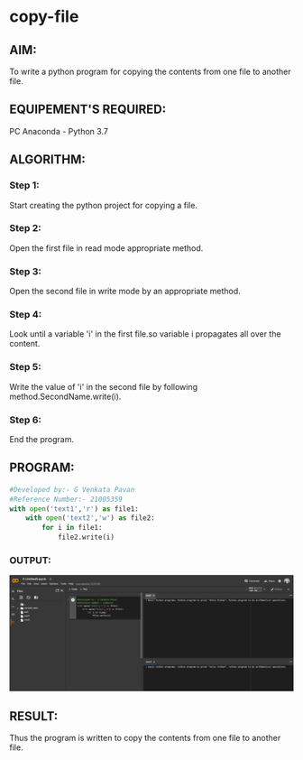 # copy-file
## AIM:
To write a python program for copying the contents from one file to another file.
## EQUIPEMENT'S REQUIRED: 
PC
Anaconda - Python 3.7
## ALGORITHM: 
### Step 1:
Start creating the python project for copying a file.

### Step 2:
Open the first file in read mode appropriate method.

### Step 3:
Open the second file in write mode by an appropriate method.

### Step 4:
Look until a variable 'i' in the first file.so variable i propagates all over the content.

### Step 5:
Write the value of 'i' in the second file by following method.SecondName.write(i).

### Step 6:
End the program.

## PROGRAM:
```python
#Developed by:- G Venkata Pavan
#Reference Number:- 21005359
with open('text1','r') as file1:
    with open('text2','w') as file2:
        for i in file1:
            file2.write(i)
```
### OUTPUT:
![Output](imgcopy.png)
## RESULT:
Thus the program is written to copy the contents from one file to another file.